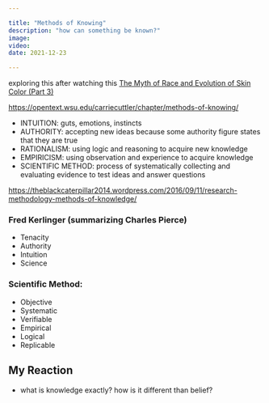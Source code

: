 ```yaml
---

title: "Methods of Knowing"
description: "how can something be known?"
image:
video:
date: 2021-12-23

---
```


exploring this after watching this [The Myth of Race and Evolution of Skin Color (Part 3)](https://www.youtube.com/watch?v=t1TaP1b_XvM)


https://opentext.wsu.edu/carriecuttler/chapter/methods-of-knowing/

- INTUITION: guts, emotions, instincts
- AUTHORITY: accepting new ideas because some authority figure states that they are true
- RATIONALISM: using logic and reasoning to acquire new knowledge
- EMPIRICISM: using observation and experience to acquire knowledge
- SCIENTIFIC METHOD: process of systematically collecting and evaluating evidence to test ideas and answer questions


https://theblackcaterpillar2014.wordpress.com/2016/09/11/research-methodology-methods-of-knowledge/

### Fred Kerlinger (summarizing Charles Pierce)
- Tenacity
- Authority
- Intuition
- Science

### Scientific Method:
- Objective
- Systematic
- Verifiable
- Empirical
- Logical
- Replicable


## My Reaction

- what is knowledge exactly?  how is it different than belief?

